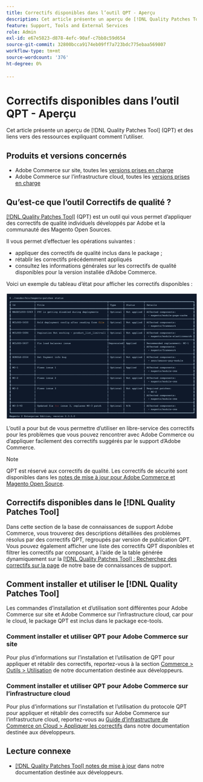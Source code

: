 ```yaml
---
title: Correctifs disponibles dans l’outil QPT - Aperçu
description: Cet article présente un aperçu de [!DNL Quality Patches Tool] (QPT) et des liens vers des ressources expliquant comment l’utiliser.
feature: Support, Tools and External Services
role: Admin
exl-id: e67e5823-d878-4efc-90af-c7bb8c59d654
source-git-commit: 32800bcca9174eb09ff7a723bdc775ebaa569807
workflow-type: tm+mt
source-wordcount: '376'
ht-degree: 0%

---
```


# Correctifs disponibles dans l’outil QPT - Aperçu

Cet article présente un aperçu de [!DNL Quality Patches Tool] (QPT) et des liens vers des ressources expliquant comment l’utiliser.

## Produits et versions concernés

* Adobe Commerce sur site, toutes les [versions prises en charge](https://www.adobe.com/content/dam/cc/en/legal/terms/enterprise/pdfs/Adobe-Commerce-Software-Lifecycle-Policy.pdf)
* Adobe Commerce sur l’infrastructure cloud, toutes les [ versions prises en charge](https://www.adobe.com/content/dam/cc/en/legal/terms/enterprise/pdfs/Adobe-Commerce-Software-Lifecycle-Policy.pdf)

## Qu’est-ce que l’outil Correctifs de qualité ?

[[!DNL Quality Patches Tool]](https://github.com/magento/quality-patches) (QPT) est un outil qui vous permet d’appliquer des correctifs de qualité individuels développés par Adobe et la communauté des Magento Open Sources.

Il vous permet d’effectuer les opérations suivantes :

* appliquer des correctifs de qualité inclus dans le package ;
* rétablir les correctifs précédemment appliqués
* consultez les informations générales sur les correctifs de qualité disponibles pour la version installée d’Adobe Commerce.

Voici un exemple du tableau d’état pour afficher les correctifs disponibles :

![&rbrace;Magento_Correctifs_list](/help/assets/tools/status_table.png)

L’outil a pour but de vous permettre d’utiliser en libre-service des correctifs pour les problèmes que vous pouvez rencontrer avec Adobe Commerce ou d’appliquer facilement des correctifs suggérés par le support d’Adobe Commerce.

>[!NOTE]
>
>QPT est réservé aux correctifs de qualité. Les correctifs de sécurité sont disponibles dans les [ notes de mise à jour pour Adobe Commerce et Magento Open Source](https://experienceleague.adobe.com/docs/commerce-operations/release/notes/overview.html).

## Correctifs disponibles dans le [!DNL Quality Patches Tool]

Dans cette section de la base de connaissances de support Adobe Commerce, vous trouverez des descriptions détaillées des problèmes résolus par des correctifs QPT, regroupés par version de publication QPT.
Vous pouvez également afficher une liste des correctifs QPT disponibles et filtrer les correctifs par composant, à l’aide de la table générée dynamiquement sur la [[!DNL Quality Patches Tool] : Recherchez des correctifs sur la page](https://experienceleague.adobe.com/tools/commerce-quality-patches/index.html) de notre base de connaissances de support.

## Comment installer et utiliser le [!DNL Quality Patches Tool]

Les commandes d’installation et d’utilisation sont différentes pour Adobe Commerce sur site et Adobe Commerce sur l’infrastructure cloud, car pour le cloud, le package QPT est inclus dans le package ece-tools.

### Comment installer et utiliser QPT pour Adobe Commerce sur site

Pour plus d’informations sur l’installation et l’utilisation de QPT pour appliquer et rétablir des correctifs, reportez-vous à la section [Commerce > Outils > Utilisation](../usage.md) de notre documentation destinée aux développeurs.

### Comment installer et utiliser QPT pour Adobe Commerce sur l’infrastructure cloud

Pour plus d’informations sur l’installation et l’utilisation du protocole QPT pour appliquer et rétablir des correctifs sur Adobe Commerce sur l’infrastructure cloud, reportez-vous au [Guide d’infrastructure de Commerce on Cloud > Appliquer les correctifs](https://experienceleague.adobe.com/docs/commerce-cloud-service/user-guide/develop/upgrade/apply-patches.html) dans notre documentation destinée aux développeurs.

## Lecture connexe

* [[!DNL Quality Patches Tool] notes de mise à jour](https://experienceleague.adobe.com/docs/commerce-operations/tools/quality-patches-tool/release-notes.html) dans notre documentation destinée aux développeurs.
